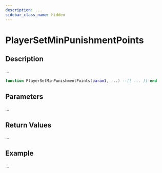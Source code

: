 ```yaml
---
description: ...
sidebar_class_name: hidden
---
```


# PlayerSetMinPunishmentPoints

## Description

...

```lua
function PlayerSetMinPunishmentPoints(param1, ...) --[[ ... ]] end
```

## Parameters

...

## Return Values

...

## Example

...

